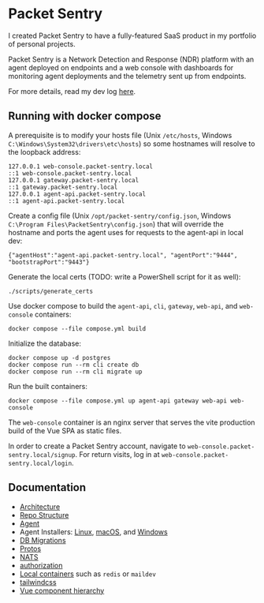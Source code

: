 # Packet Sentry

I created Packet Sentry to have a fully-featured SaaS product in my portfolio of personal projects.

Packet Sentry is a Network Detection and Response (NDR) platform with an agent deployed on endpoints and a web console with dashboards for monitoring agent deployments and the telemetry sent up from endpoints.

For more details, read my dev log [here](https://danielhoward-dev.netlify.app/).

## Running with docker compose

A prerequisite is to modify your hosts file (Unix `/etc/hosts`, Windows `C:\Windows\System32\drivers\etc\hosts`) so some hostnames will resolve to the loopback address:

```
127.0.0.1 web-console.packet-sentry.local
::1 web-console.packet-sentry.local
127.0.0.1 gateway.packet-sentry.local
::1 gateway.packet-sentry.local
127.0.0.1 agent-api.packet-sentry.local
::1 agent-api.packet-sentry.local
```

Create a config file (Unix `/opt/packet-sentry/config.json`, Windows `C:\Program Files\PacketSentry\config.json`) that will override the hostname and ports the agent uses for requests to the agent-api in local dev:

```
{"agentHost":"agent-api.packet-sentry.local", "agentPort":"9444", "bootstrapPort":"9443"}
```

Generate the local certs (TODO: write a PowerShell script for it as well):

```
./scripts/generate_certs
```

Use docker compose to build the `agent-api`, `cli`, `gateway`, `web-api`, and `web-console` containers:

```
docker compose --file compose.yml build
```

Initialize the database:

```
docker compose up -d postgres
docker compose run --rm cli create db
docker compose run --rm cli migrate up
```

Run the built containers:

```
docker compose --file compose.yml up agent-api gateway web-api web-console
```

The `web-console` container is an nginx server that serves the vite production build of the Vue SPA as static files.

In order to create a Packet Sentry account, navigate to `web-console.packet-sentry.local/signup`. For return visits, log in at `web-console.packet-sentry.local/login`.

## Documentation

- [Architecture](./docs/architecture.md)
- [Repo Structure](./docs/repo_structure.md)
- [Agent](./docs/agent.md)
- Agent Installers: [Linux](./docs/agent_installer_linux.md), [macOS](./docs/agent_installer_macos.md), and [Windows](./docs/agent_installer_windows)
- [DB Migrations](./docs/db_migrations.md)
- [Protos](./docs/protos.md)
- [NATS](./docs/nats.md)
- [authorization](./docs/authorization.md)
- [Local containers](./docs/local_containers.md) such as `redis` or `maildev`
- [tailwindcss](./docs/tailwindcss.md)
- [Vue component hierarchy](./docs/vue_component_hierarchy.md)